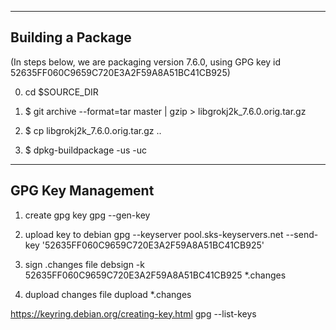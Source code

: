 ------------------
Building a Package
------------------

(In steps below, we are packaging version 7.6.0, using GPG key id
52635FF060C9659C720E3A2F59A8A51BC41CB925)

0. cd $SOURCE_DIR

1. $ git archive --format=tar master | gzip > libgrokj2k_7.6.0.orig.tar.gz

2. $ cp libgrokj2k_7.6.0.orig.tar.gz ..

3. $ dpkg-buildpackage -us -uc

------------------
GPG Key Management
------------------

1. create gpg key
gpg --gen-key

2. upload key to debian
gpg --keyserver pool.sks-keyservers.net --send-key '52635FF060C9659C720E3A2F59A8A51BC41CB925'

3. sign .changes file
debsign -k 52635FF060C9659C720E3A2F59A8A51BC41CB925 *.changes

4. dupload changes file
dupload *.changes

https://keyring.debian.org/creating-key.html
gpg --list-keys

